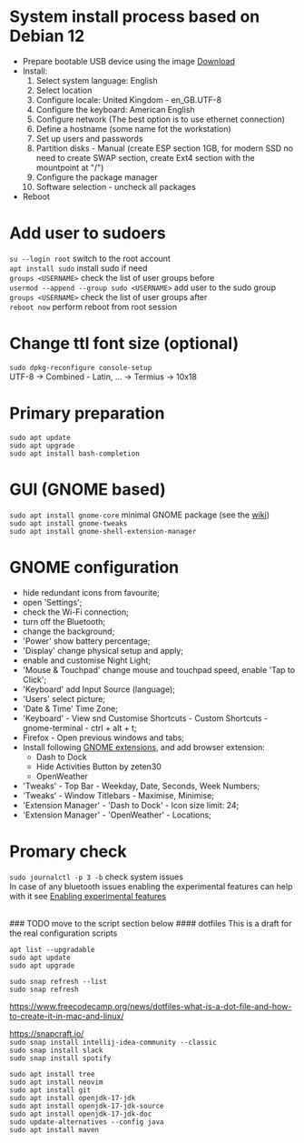 # System install process based on Debian 12  
- Prepare bootable USB device using the image [Download](https://cdimage.debian.org/debian-cd/current/amd64/iso-cd/debian-12.2.0-amd64-netinst.iso)  
- Install:
  1. Select system language: English
  2. Select location
  3. Configure locale: United Kingdom - en_GB.UTF-8
  4. Configure the keyboard: American English
  5. Configure network (The best option is to use ethernet connection)
  6. Define a hostname (some name fot the workstation)
  7. Set up users and passwords
  8. Partition disks - Manual (create ESP section 1GB, for modern SSD no need to create SWAP section, create Ext4 section with the mountpoint at "/")
  9. Configure the package manager
  10. Software selection - uncheck all packages  
- Reboot

# Add user to sudoers
`su --login root` switch to the root account  
`apt install sudo` install sudo if need  
`groups <USERNAME>` check the list of user groups before  
`usermod --append --group sudo <USERNAME>` add user to the sudo group  
`groups <USERNAME>` check the list of user groups after  
`reboot now` perform reboot from root session  

# Change ttl font size (optional)  
`sudo dpkg-reconfigure console-setup`  
UTF-8 -> Combined - Latin, ... -> Termius -> 10x18  

# Primary preparation   
`sudo apt update`  
`sudo apt upgrade`  
`sudo apt install bash-completion`  

# GUI (GNOME based)
`sudo apt install gnome-core` minimal GNOME package (see the [wiki](https://wiki.debian.org/ru/Gnome))  
`sudo apt install gnome-tweaks`  
`sudo apt install gnome-shell-extension-manager`  

# GNOME configuration  
- hide redundant icons from favourite;  
- open 'Settings';  
- check the Wi-Fi connection;  
- turn off the Bluetooth;  
- change the background;
- 'Power' show battery percentage;  
- 'Display' change physical setup and apply;  
- enable and customise Night Light;  
- 'Mouse & Touchpad' change mouse and touchpad speed, enable 'Tap to Click';  
- 'Keyboard' add Input Source (language);
- 'Users' select picture;
- 'Date & Time' Time Zone;
- 'Keyboard' - View snd Customise Shortcuts - Custom Shortcuts - gnome-terminal - ctrl + alt + t;  
- Firefox - Open previous windows and tabs;
- Install following [GNOME extensions](https://extensions.gnome.org/), and add browser extension:  
  - Dash to Dock
  - Hide Activities Button by zeten30
  - OpenWeather  
- 'Tweaks' - Top Bar - Weekday, Date, Seconds, Week Numbers;
- 'Tweaks' - Window Titlebars - Maximise, Minimise;
- 'Extension Manager' - 'Dash to Dock' - Icon size limit: 24;
- 'Extension Manager' - 'OpenWeather' - Locations;

# Promary check  
`sudo journalctl -p 3 -b` check system issues  
In case of any bluetooth issues enabling the experimental features can help with it see [Enabling experimental features](https://wiki.archlinux.org/title/Bluetooth#Enabling_experimental_features)  


<br/>
### TODO move to the script section below
#### dotfiles
This is a draft for the real configuration scripts  

`apt list --upgradable`  
`sudo apt update`  
`sudo apt upgrade`  

`sudo snap refresh --list`  
`sudo snap refresh`  

https://www.freecodecamp.org/news/dotfiles-what-is-a-dot-file-and-how-to-create-it-in-mac-and-linux/  

https://snapcraft.io/  
`sudo snap install intellij-idea-community --classic`  
`sudo snap install slack`  
`sudo snap install spotify`  

`sudo apt install tree`  
`sudo apt install neovim`  
`sudo apt install git`  
`sudo apt install openjdk-17-jdk`  
`sudo apt install openjdk-17-jdk-source`  
`sudo apt install openjdk-17-jdk-doc`  
`sudo update-alternatives --config java`  
`sudo apt install maven`  
